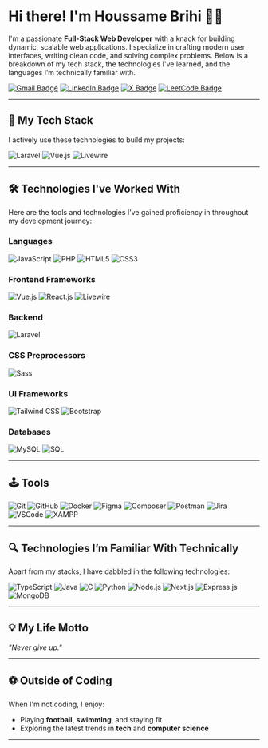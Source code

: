 # Hi there! I'm Houssame Brihi 👋🏼

I'm a passionate **Full-Stack Web Developer** with a knack for building dynamic, scalable web applications. I specialize in crafting modern user interfaces, writing clean code, and solving complex problems. Below is a breakdown of my tech stack, the technologies I've learned, and the languages I’m technically familiar with.




[![Gmail Badge](https://img.shields.io/badge/-brihihossam@gmail.com-red?style=for-the-badge&logo=Gmail&logoColor=white)](mailto:brihihossam@gmail.com)
[![LinkedIn Badge](https://img.shields.io/badge/LinkedIn-blue?style=for-the-badge&logo=linkedin&logoColor=white)](https://www.linkedin.com/in/houssame-brihi/)
[![X Badge](https://img.shields.io/badge/X-%2312100E.svg?style=for-the-badge&logo=X&logoColor=white)](https://www.x.com/HoussameBrihi)
[![LeetCode Badge](https://img.shields.io/badge/LeetCode-FFA116?style=for-the-badge&logo=leetcode&logoColor=black)](https://www.leetcode.com/u/BRIHI-HOUSSAME/)

---

## 🚀 My Tech Stack
I actively use these technologies to build my projects:

![Laravel](https://img.shields.io/badge/Laravel-%23FF2D20.svg?style=for-the-badge&logo=laravel&logoColor=white)
![Vue.js](https://img.shields.io/badge/Vue.js-%2335495e.svg?style=for-the-badge&logo=vuedotjs&logoColor=%234FC08D)
![Livewire](https://img.shields.io/badge/Livewire-%234A5EAF.svg?style=for-the-badge&logo=livewire&logoColor=white)

---

## 🛠 Technologies I've Worked With
Here are the tools and technologies I’ve gained proficiency in throughout my development journey:

### **Languages**  
![JavaScript](https://img.shields.io/badge/javascript-%23323330.svg?style=for-the-badge&logo=javascript&logoColor=%23F7DF1E)
![PHP](https://img.shields.io/badge/php-%23777BB4.svg?style=for-the-badge&logo=php&logoColor=white)
![HTML5](https://img.shields.io/badge/html5-%23E34F26.svg?style=for-the-badge&logo=html5&logoColor=white)
![CSS3](https://img.shields.io/badge/css3-%231572B6.svg?style=for-the-badge&logo=css3&logoColor=white)

### **Frontend Frameworks**  
![Vue.js](https://img.shields.io/badge/Vue.js-%2335495e.svg?style=for-the-badge&logo=vuedotjs&logoColor=%234FC08D)
![React.js](https://img.shields.io/badge/react-%2320232a.svg?style=for-the-badge&logo=react&logoColor=%2361DAFB)
![Livewire](https://img.shields.io/badge/Livewire-%234A5EAF.svg?style=for-the-badge&logo=livewire&logoColor=white)

### **Backend**  
![Laravel](https://img.shields.io/badge/Laravel-%23FF2D20.svg?style=for-the-badge&logo=laravel&logoColor=white)

### **CSS Preprocessors**  
![Sass](https://img.shields.io/badge/Sass-%23CC6699.svg?style=for-the-badge&logo=sass&logoColor=white)

### **UI Frameworks**  
![Tailwind CSS](https://img.shields.io/badge/tailwindcss-%2338B2AC.svg?style=for-the-badge&logo=tailwind-css&logoColor=white)
![Bootstrap](https://img.shields.io/badge/bootstrap-%23563D7C.svg?style=for-the-badge&logo=bootstrap&logoColor=white)

### **Databases**  
![MySQL](https://img.shields.io/badge/mysql-%2300f.svg?style=for-the-badge&logo=mysql&logoColor=white)
![SQL](https://img.shields.io/badge/sql-%23CC2927.svg?style=for-the-badge&logo=microsoftsqlserver&logoColor=white)

---

## 🕹 Tools

![Git](https://img.shields.io/badge/git-%23F05033.svg?style=for-the-badge&logo=git&logoColor=white)
![GitHub](https://img.shields.io/badge/github-%23181717.svg?style=for-the-badge&logo=github&logoColor=white)
![Docker](https://img.shields.io/badge/docker-%230db7ed.svg?style=for-the-badge&logo=docker&logoColor=white)
![Figma](https://img.shields.io/badge/figma-%23F24E1E.svg?style=for-the-badge&logo=figma&logoColor=white)
![Composer](https://img.shields.io/badge/composer-%23008494.svg?style=for-the-badge&logo=composer&logoColor=white)
![Postman](https://img.shields.io/badge/Postman-FF6C37?style=for-the-badge&logo=postman&logoColor=white)
![Jira](https://img.shields.io/badge/jira-%230A0FFF.svg?style=for-the-badge&logo=jira&logoColor=white)
![VSCode](https://img.shields.io/badge/Visual_Studio_Code-0078d7?style=for-the-badge&logo=visual%20studio%20code&logoColor=white)
![XAMPP](https://img.shields.io/badge/xampp-FB7A24?style=for-the-badge&logo=xampp&logoColor=white)

---

## 🔍 Technologies I’m Familiar With Technically
Apart from my stacks, I have dabbled in the following technologies:

![TypeScript](https://img.shields.io/badge/typescript-%23007ACC.svg?style=for-the-badge&logo=typescript&logoColor=white)
![Java](https://img.shields.io/badge/java-%23ED8B00.svg?style=for-the-badge&logo=java&logoColor=white)
![C](https://img.shields.io/badge/c-%2300599C.svg?style=for-the-badge&logo=c&logoColor=white)
![Python](https://img.shields.io/badge/python-%233776AB.svg?style=for-the-badge&logo=python&logoColor=%23FFD43B)
![Node.js](https://img.shields.io/badge/node.js-6DA55F?style=for-the-badge&logo=node.js&logoColor=white)
![Next.js](https://img.shields.io/badge/next.js-%23000000.svg?style=for-the-badge&logo=next.js&logoColor=white)
![Express.js](https://img.shields.io/badge/express.js-%23404d59.svg?style=for-the-badge&logo=express&logoColor=%2361DAFB)
![MongoDB](https://img.shields.io/badge/MongoDB-%234ea94b.svg?style=for-the-badge&logo=mongodb&logoColor=white)

---

## 💡 My Life Motto
_"Never give up."_

---

## ⚽ Outside of Coding
When I'm not coding, I enjoy:
- Playing **football**, **swimming**, and staying fit
- Exploring the latest trends in **tech** and **computer science**

---

